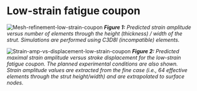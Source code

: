 # Low-strain fatigue coupon

![Mesh-refinement-low-strain-coupon](https://raw.githubusercontent.com/kenaycock/Generic-IVC-Filter/master/Fatigue_coupon/Rev1.2/01_low-strain_coupon/01a_low-strain_fatigue_coupon_FEA_mesh_refinement.png)
***Figure 1:** Predicted strain amplitude versus number of elements through the height (thickness) / width of the strut. Simulations are performed using C3D8I (incompatible) elements.*


![Strain-amp-vs-displacement-low-strain-coupon](https://raw.githubusercontent.com/kenaycock/Generic-IVC-Filter/master/Fatigue_coupon/Rev1.2/01_low-strain_coupon/01b_low-strain_fatigue_coupon_strain_amp_vs_stroke_displacement.png)
***Figure 2:** Predicted maximal strain amplitude versus stroke displacement for the low-strain fatigue coupon. The planned experimental conditions are also shown. Strain amplitude values are extracted from the fine case (i.e., 64 effective elements through the strut height/width) and are extrapolated to surface nodes.*
